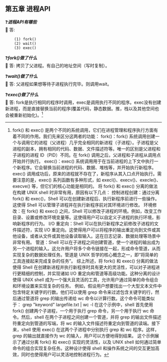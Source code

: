 ## 第五章 进程API

:question:***进程API有哪些***        
:key: 答:   
```
    (1) fork()
    (2) wait()
    (3) exec()
```  
:question:***fork()做了什么***       
:key: 答: 拷贝了父进程。有自己的地址空间（写时复制）。  

:question:***wait()做了什么***     
:key: 答: 父进程如果想等待子进程执行完毕。则调用wait。  

:question:***exec()做了什么***   
:key: 答: fork是执行相同的程序时调用，exec是调用执行不同的程序。exec没有创建新进程，而是直接替换当前的程序(覆盖代码，静态数据。推，栈以及其他空间也会被重新初始化)。[^1]  

[^1]: fork() 和 exec() 是两个不同的系统调用，它们在进程管理和程序执行方面有着不同的作用。我们先来区分这两者的功能：
fork()：fork() 系统调用创建一个与调用它的进程（父进程）几乎完全相同的新进程（子进程）。子进程是父进程的副本，拥有相同的代码、数据、文件描述符等。唯一的区别是父进程和子进程的进程 ID（PID）不同。在 fork() 调用之后，父进程和子进程从调用点开始并行执行。
exec()：exec() 系统调用用于在当前进程的上下文中执行一个新程序。它会替换当前进程的代码、数据、堆栈等，并开始执行新程序。exec() 调用成功后，原来的进程就不存在了，新程序从其入口点开始执行。需要注意的是，exec() 系列函数有多种形式，如 execl()、execv()、execle()、execve() 等，但它们的核心功能是相同的。
将 fork() 和 exec() 分离的做法在构建 UNIX shell 时非常有用，原因有以下几点：
控制进程创建：通过分离 fork() 和 exec()，Shell 可以在创建新进程后、执行新程序前进行一些操作。这使得 Shell 可以管理子进程并在执行新程序前对其环境进行修改。
环境修改：在 fork() 和 exec() 之间，Shell 可以修改子进程的环境。例如，改变工作目录、设置或修改环境变量等。这使得用户可以自定义子进程的执行环境，影响新程序的行为。
I/O 重定向：Shell 可以在执行新程序之前修改子进程的文件描述符，实现 I/O 重定向。这使得用户可以将程序的输出重定向到文件或其他设备，或者从文件或其他设备读取输入。这在日志记录、数据处理等场景中非常有用。
管道：Shell 可以在子进程之间创建管道，使一个进程的输出成为另一个进程的输入。这允许用户将多个命令链接在一起，形成命令管道，从而实现复杂的数据处理任务。管道是 UNIX 哲学的核心概念之一，即“将简单的工具连接起来完成复杂的任务”。
综上所述，将 fork() 和 exec() 分离的做法使得 Shell 在创建新进程并执行新程序时具有更大的灵活性，可以对子进程进行更精细的控制，并实现诸如 I/O 重定向和管道等高级功能。这种分离的设计使得 UNIX shell 成为一个强大且灵活的工具，允许用户通过简单的命令组合和环境设置来实现复杂的任务。
例如，假设用户想要找出一个大型文本文件中包含特定关键字的行数。他们可以使用 grep 命令来过滤包含关键字的行，然后通过管道将 grep 的输出传递给 wc 命令以计算行数。这个命令可能类似于：
grep "keyword" largefile.txt | wc -l
在这个示例中，shell 首先使用 fork() 创建两个子进程，一个用于执行 grep 命令，另一个用于执行 wc 命令。然后，shell 在两个子进程之间创建一个管道，并将 grep 的输出文件描述符重定向到管道的写端，将 wc 的输入文件描述符重定向到管道的读端。接下来，shell 使用 exec() 在这两个子进程中分别执行 grep 和 wc 程序。这样，grep 的输出就直接作为 wc 的输入，用户可以方便地得到结果。
这个示例展示了通过分离 fork() 和 exec() 实现的灵活性，以及 UNIX shell 如何通过简单命令的组合实现复杂任务。这种设计使得 shell 和操作系统之间的交互更加高效，同时也使得用户可以灵活地控制进程行为。
